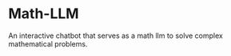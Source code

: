 # Math-LLM
An interactive chatbot that serves as a math llm to solve complex mathematical problems. 
